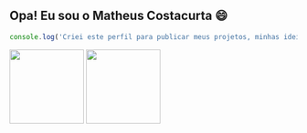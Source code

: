 ## Opa! Eu sou o Matheus Costacurta 😄

```js
console.log('Criei este perfil para publicar meus projetos, minhas ideias e meus estudos.')
```

<div align="left">
  <img height="130em" src="https://github-readme-stats.vercel.app/api?username=matheuscostacurta&count_private=true&show_icons=true&hide_title=true&include_all_commits=true&locale=pt-br&hide_border=true&text_color=808080"/>
  <img height="130em" src="https://github-readme-stats.vercel.app/api/top-langs/?username=matheuscostacurta&layout=compact&locale=pt-br"/>
</div>
